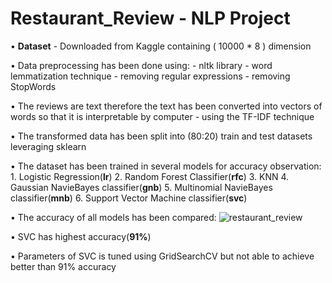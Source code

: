 # Restaurant_Review - NLP Project

• **Dataset** - Downloaded from Kaggle containing ( 10000 * 8 ) dimension 

•  Data preprocessing has been done using:
                - nltk library 
                - word lemmatization technique
                - removing regular expressions
                - removing StopWords 
                    
•  The reviews are text therefore the text has been converted into vectors of words so that it is interpretable by computer 
               - using the TF-IDF technique 

•  The transformed data has been split into (80:20) train and test datasets leveraging sklearn 

•  The dataset has been trained in several models for accuracy observation:
                     1. Logistic Regression(**lr**)
                     2. Random Forest Classifier(**rfc**)
                     3. KNN 
                     4. Gaussian NavieBayes classifier(**gnb**)
                     5. Multinomial NavieBayes classifier(**mnb**)
                     6. Support Vector Machine classifier(**svc**)

• The accuracy of all models has been compared:
![restaurant_review](https://github.com/vs1161/Restaurant_Review/assets/106301220/51d6ab34-d28f-4ebb-afbf-367e3e0a87cc)

• SVC has highest accuracy(**91%**)

• Parameters of SVC is tuned using GridSearchCV but not able to achieve better than 91% accuracy 
